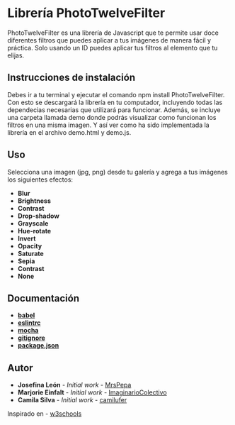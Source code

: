 Librería PhotoTwelveFilter
====================

PhotoTwelveFilter es una librería de Javascript que te permite usar doce diferentes filtros que puedes aplicar a tus imágenes de manera fácil y práctica. Solo usando un ID puedes aplicar tus filtros al elemento que tu elijas.

Instrucciones de instalación
----------------------------

Debes ir a tu terminal y ejecutar el comando npm install PhotoTwelveFilter. Con esto se descargará la librería en tu computador, incluyendo todas las dependecias necesarias que utilizará para funcionar.
Además, se incluye una carpeta llamada demo donde podrás visualizar como funcionan los filtros en una misma imagen. Y así ver como ha sido implementada la librería en el archivo demo.html y demo.js. 

Uso
-----

Selecciona una imagen (jpg, png) desde tu galería y agrega a tus imágenes los siguientes efectos:
* **Blur** 
* **Brightness**
* **Contrast**
* **Drop-shadow**
* **Grayscale**
* **Hue-rotate**
* **Invert**
* **Opacity**
* **Saturate**
* **Sepia**
* **Contrast**
* **None**

Documentación
--------------

* **[babel](https://babeljs.io/)**
* **[eslintrc](https://eslint.org/)**
* **[mocha](https://mochajs.org/)**
* **[gitignore]()**
* **[package.json]()**


Autor
-----

* **Josefina León** - *Initial work* - [MrsPepa](https://github.com/MrsPepa)
* **Marjorie Einfalt** - *Initial work* - [ImaginarioColectivo](https://github.com/ImaginarioColectivo)
* **Camila Silva** - *Initial work* - [camilufer](https://github.com/camilufer)




 Inspirado en - [w3schools](https://www.w3schools.com/cssref/css3_pr_filter.asp) 